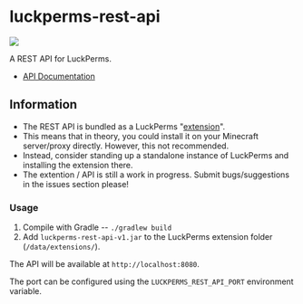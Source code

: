 # luckperms-rest-api

![](https://img.shields.io/badge/status-beta-important?style=for-the-badge)

A REST API for LuckPerms.

* [API Documentation](https://petstore.swagger.io/?url=https://raw.githubusercontent.com/LuckPerms/rest-api/main/src/main/resources/luckperms-openapi.yml)

## Information

* The REST API is bundled as a LuckPerms "[extension](https://luckperms.net/wiki/Extensions)".
* This means that in theory, you could install it on your Minecraft server/proxy directly. However, this not recommended.
* Instead, consider standing up a standalone instance of LuckPerms and installing the extension there.
* The extention / API is still a work in progress. Submit bugs/suggestions in the issues section please!

### Usage

1. Compile with Gradle -- `./gradlew build`
2. Add `luckperms-rest-api-v1.jar` to the LuckPerms extension folder (`/data/extensions/`).

The API will be available at `http://localhost:8080`.

The port can be configured using the `LUCKPERMS_REST_API_PORT` environment variable.